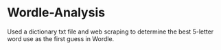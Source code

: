 # Wordle-Analysis
Used a dictionary txt file and web scraping to determine the best 5-letter word use as the first guess in Wordle.
